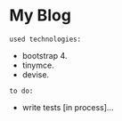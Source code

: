 # My Blog

`used technologies:`

* bootstrap 4.
* tinymce.
* devise.

`to do:`

* write tests [in process]...
